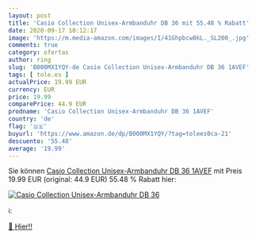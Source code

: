 ```yaml
---
layout: post
title: 'Casio Collection Unisex-Armbanduhr DB 36 mit 55.48 % Rabatt'
date: 2020-09-17 10:12:17
image: 'https://m.media-amazon.com/images/I/41Ghpbcw8kL._SL200_.jpg'
comments: true
category: ofertas
author: ring
slug: 'B000MX1YQY-de Casio Collection Unisex-Armbanduhr DB 36 1AVEF'
tags: [ tole.es ]
actualPrice: 19.99 EUR
currency: EUR
price: 19.99
comparePrice: 44.9 EUR
prodname: 'Casio Collection Unisex-Armbanduhr DB 36 1AVEF'
country: 'de'
flag: '🇩🇪'
buyurl: 'https://www.amazon.de/dp/B000MX1YQY/?tag=tolees0ca-21'
descuento: '55.48'
average: '19.99'
---
```


Sie können [Casio Collection Unisex-Armbanduhr DB 36 1AVEF](https://www.amazon.de/dp/B000MX1YQY/?tag=tolees0ca-21) mit Preis 19.99 EUR (original: 44.9 EUR) 55.48 % Rabatt hier:

[![Casio Collection Unisex-Armbanduhr DB 36](https://m.media-amazon.com/images/I/41Ghpbcw8kL._SL200_.jpg)](https://www.amazon.de/dp/B000MX1YQY/?tag=tolees0ca-21)

ℹ️:


[🛒 Hier!!](https://www.amazon.de/dp/B000MX1YQY/?tag=tolees0ca-21)
